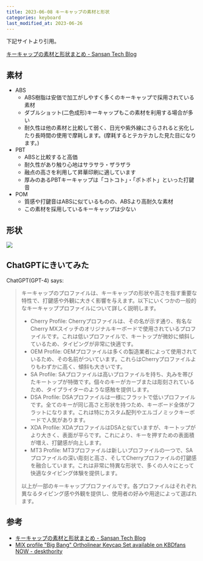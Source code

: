 ```yaml
---
title: 2023-06-08 キーキャップの素材と形状
categories: keyboard
last_modified_at: 2023-06-26
---
```


下記サイトより引用。

[キーキャップの素材と形状まとめ - Sansan Tech Blog](https://buildersbox.corp-sansan.com/entry/2019/08/16/110000)

## 素材

- ABS
    - ABS樹脂は安価で加工がしやすく多くのキーキャップで採用されている素材
    - ダブルショット(二色成形)キーキャップもこの素材を利用する場合が多い
    - 耐久性は他の素材と比較して弱く、日光や紫外線にさらされると劣化したり長時間の使用で摩耗します。(摩耗するとテカテカした見た目になります。)
- PBT
    - ABSと比較すると高価
    - 耐久性があり触り心地はサラサラ・ザラザラ
    - 融点の高さを利用して昇華印刷に適しています
    - 厚みのあるPBTキーキャップは「コトコト」・「ポトポト」といった打鍵音
- POM
    - 質感や打鍵音はABSに似ているものの、ABSより高耐久な素材
    - この素材を採用しているキーキャップは少ない

## 形状

![](https://cdn-ak.f.st-hatena.com/images/fotolife/k/k-yoshida33/20190813/20190813100843.jpg)

## ChatGPTにきいてみた

ChatGPT(GPT-4) says:

> キーキャップのプロファイルは、キーキャップの形状や高さを指す重要な特性で、打鍵感や外観に大きく影響を与えます。以下にいくつかの一般的なキーキャッププロファイルについて詳しく説明します。
>
> - Cherry Profile: Cherryプロファイルは、その名が示す通り、有名なCherry MXスイッチのオリジナルキーボードで使用されているプロファイルです。これは低いプロファイルで、キートップが微妙に傾斜しているため、タイピングが非常に快適です。
> - OEM Profile: OEMプロファイルは多くの製造業者によって使用されているため、その名前がついています。これらはCherryプロファイルよりもわずかに高く、傾斜も大きいです。
> - SA Profile: SAプロファイルは高いプロファイルを持ち、丸みを帯びたキートップが特徴です。個々のキーがカーブまたは彫刻されているため、タイプライターのような感触を提供します。
> - DSA Profile: DSAプロファイルは一様にフラットで低いプロファイルです。全てのキーが同じ高さと形状を持つため、キーボード全体がフラットになります。これは特にカスタム配列やエルゴノミックキーボードで人気があります。
> - XDA Profile: XDAプロファイルはDSAと似ていますが、キートップがより大きく、表面が平らです。これにより、キーを押すための表面積が増え、打鍵感が向上します。
> - MT3 Profile: MT3プロファイルは新しいプロファイルの一つで、SAプロファイルの深い彫刻と高さ、そしてCherryプロファイルの打鍵感を融合しています。これは非常に特異な形状で、多くの人々にとって快適なタイピング体験を提供します。
>
> 以上が一部のキーキャッププロファイルです。各プロファイルはそれぞれ異なるタイピング感や外観を提供し、使用者の好みや用途によって選ばれます。

## 参考

- [キーキャップの素材と形状まとめ - Sansan Tech Blog](https://buildersbox.corp-sansan.com/entry/2019/08/16/110000)
- [MIX profile "Big Bang" Ortholinear Keycap Set available on KBDfans NOW - deskthority](https://deskthority.net/viewtopic.php?t=18443)
